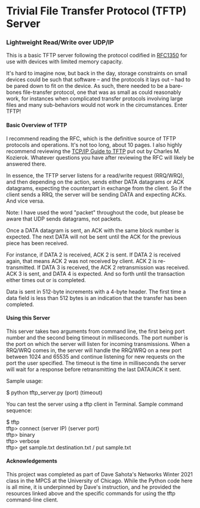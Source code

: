 # Trivial File Transfer Protocol (TFTP) Server 
### Lightweight Read/Write over UDP/IP 

This is a basic TFTP server following the protocol codified in 
[RFC1350](https://tools.ietf.org/html/rfc1350) for 
use with devices with limited memory capacity.  

It's hard to imagine now, but back in the day, storage constraints 
on small devices could be such that software – and the protocols it 
lays out – had to be pared down to fit on the device. As such, 
there needed to be a bare-bones file-transfer protocol, one that was 
as small as could reasonably work, for instances when complicated 
transfer protocols involving large files and many sub-behaviors 
would not work in the circumstances. Enter TFTP! 

#### Basic Overview of TFTP 

I recommend reading the RFC, which is the definitive source of TFTP 
protocols and operations. It's not too long, about 10 pages. I also 
highly recommend reviewing the [TCP/IP Guide to TFTP](http://www.tcpipguide.com/free/t_TrivialFileTransferProtocolTFTP.htm) put out by Charles M. Kozierok. 
Whatever questions you have after reviewing the RFC will likely be answered there.  

In essence, the TFTP server listens for a read/write request (RRQ/WRQ), 
and then depending on the action, sends either DATA datagrams or ACK datagrams, 
expecting the counterpart in exchange from the client. So if the client sends 
a RRQ, the server will be sending DATA and expecting ACKs. And vice versa. 

Note: I have used the word "packet" throughout the code, but please be aware that 
UDP sends datagrams, not packets. 

Once a DATA datagram is sent, an ACK with the same block number is expected. 
The next DATA will not be sent until the ACK for the previous piece has been received. 

For instance, if DATA 2 is received, ACK 2 is sent. If DATA 2 is received again, that means 
ACK 2 was not received by client. ACK 2 is re-transmitted. If DATA 3 is received, the ACK 2
retransmission was received. ACK 3 is sent, and DATA 4 is expected. And so forth until 
the transaction either times out or is completed.  

Data is sent in 512-byte increments with a 4-byte header. The first time a data field is 
less than 512 bytes is an indication that the transfer has been completed. 

#### Using this Server

This server takes two arguments from command line, the first being port number and 
the second being timeout in milliseconds. The port number is the port on which the 
server will listen for incoming transmissions. When a RRQ/WRQ comes in, the server 
will handle the RRQ/WRQ on a new port between 1024 and 65535 and continue listening 
for new requests on the port the user specified. The timeout is the time in milliseconds 
the server will wait for a response before retransmitting the last DATA/ACK it sent. 

Sample usage: 


$ python tftp_server.py (port) (timeout)  


You can test the server using a tftp client in Terminal. Sample command sequence: 


$ tftp  
tftp> connect (server IP) (server port)     
tftp> binary   
tftp> verbose  
tftp> get sample.txt destination.txt / put sample.txt  


#### Acknowledgements 

This project was completed as part of Dave Sahota's Networks Winter 2021 class 
in the MPCS at the University of Chicago. While the Python code here is all mine, it 
is underpinned by Dave's instruction, and he provided the resources linked
above and the specific commands for using the tftp command-line client. 

